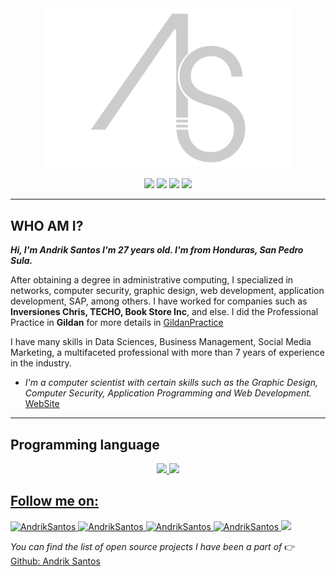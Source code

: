 <div align="center">
<img width="400px;" src="https://github.com/andriksantos/andriksantos/raw/master/assets/img/logo.png" alt="Andrik Santos"> 

<p>
		<img src="https://img.shields.io/badge/GraphicDesing-%E2%AD%90%E2%AD%90%E2%AD%90%E2%AD%90%E2%AD%90-blue">
		<img src="https://img.shields.io/badge/Software Engineer-%E2%AD%90%E2%AD%90%E2%AD%90%E2%AD%90%E2%AD%90-blue">
		<img src="https://img.shields.io/badge/Full Stack Developer-%E2%AD%90%E2%AD%90%E2%AD%90%E2%AD%90%E2%AD%90-blue">
		<img src="https://img.shields.io/badge/Support IT-%E2%AD%90%E2%AD%90%E2%AD%90%E2%AD%90%E2%AD%90-blue">
	</p>

</div>

---
##  WHO AM I?
**_Hi, I'm Andrik Santos I'm 27 years old. I'm from Honduras, San Pedro Sula._**

After obtaining a degree in administrative computing, I specialized in networks, computer security, graphic design, web development, application development, SAP, among others. I have worked for companies such as **Inversiones Chris, TECHO, Book Store Inc**, and else. I did the Professional Practice in **Gildan** for more details in [GildanPractice](https://andriksantos.github.io/GildanPractice/)

I have many skills in Data Sciences, Business Management, Social Media Marketing, a multifaceted professional with more than 7 years of experience in the industry.

-   _I'm a computer scientist with certain skills such as the Graphic Design, Computer Security, Application Programming and Web Development._ [WebSite](https://andriksantos.github.io/)
---



## Programming language

<div align="center">
    <a href="https://github.com/andriksantos">
    <img height="180em" src="https://github-readme-stats.vercel.app/api?username=andriksantos&show_icons=true&theme=dracula&include_all_commits=true&count_private=true"/>
    <img height="180em" src="https://github-readme-stats.vercel.app/api/top-langs/?username=andriksantos&layout=compact&langs_count=7&theme=dracula"/>
</div>

##  Follow me on:
<p>

<a href="https://www.facebook.com/andrik.rsm">
    <img src="https://img.shields.io/badge/Facebook-andrik.rsm-blue" alt="AndrikSantos">
</a>

<a href="https://www.instagram.com/andriksantos12">
    <img src="https://img.shields.io/badge/Instagram-andriksantos12-ff69b4" alt="AndrikSantos">
</a>

<a href="https://www.linkedin.com/in/andriksantos">
    <img src="https://img.shields.io/badge/Linkedin-andriksantos-blue" alt="AndrikSantos">
</a>

<a href="https://andriksantos.github.io">
    <img src="https://img.shields.io/badge/WebSite-andriksantos.github.io-lightgray" alt="AndrikSantos">
</a>

<img src="https://img.shields.io/github/followers/andriksantos?style=social">

</p>

_You can find the list of open source projects I have been a part of_  👉 [Github: Andrik Santos](https://github.com/andriksantos (Software Engineer))